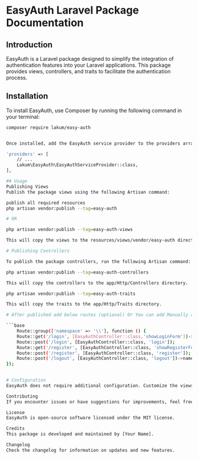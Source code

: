 # EasyAuth Laravel Package Documentation

## Introduction

EasyAuth is a Laravel package designed to simplify the integration of authentication features into your Laravel applications. This package provides views, controllers, and traits to facilitate the authentication process.

## Installation

To install EasyAuth, use Composer by running the following command in your terminal:

```bash
composer require lakum/easy-auth


Once installed, add the EasyAuth service provider to the providers array in your config/app.php file:

'providers' => [
    // ...
    Lakum\EasyAuth\EasyAuthServiceProvider::class,
],

## Usage
Publishing Views
Publish the package views using the following Artisan command:

publish all required resources
php artisan vendor:publish --tag=easy-auth

# OR

php artisan vendor:publish --tag=easy-auth-views

This will copy the views to the resources/views/vendor/easy-auth directory.

# Publishing Controllers

To publish the package controllers, run the following Artisan command:

php artisan vendor:publish --tag=easy-auth-controllers

This will copy the controllers to the app/Http/Controllers directory.

php artisan vendor:publish --tag=easy-auth-traits

This will copy the traits to the app/Http/Traits directory.

# After published add below routes (optional) Or You can add Manually according to your project

```base
    Route::group(['namespace' => '\\'], function () {
    Route::get('/login', [EasyAuthController::class,'showLoginForm'])->name('login');
    Route::post('/login', [EasyAuthController::class, 'login']);
    Route::get('/register', [EasyAuthController::class, 'showRegisterForm'])->name('register');
    Route::post('/register', [EasyAuthController::class, 'register']);
    Route::post('/logout', [EasyAuthController::class, 'logout'])->name('logout');
});
 

# Configuration
EasyAuth does not require additional configuration. Customize the views, controllers, or traits by modifying the files in the published directories.

Contributing
If you encounter issues or have suggestions for improvements, feel free to open an issue or create a pull request on the GitHub repository.

License
EasyAuth is open-source software licensed under the MIT license.

Credits
This package is developed and maintained by [Your Name].

Changelog
Check the changelog for information on updates and new features.
